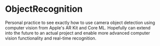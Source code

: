 # ObjectRecognition

Personal practice to see exactly how to use camera object detection using computer vision from Apple's AR Kit and Core ML. Hopefully can extend into the future to an actual project and enable more advanced computer vision functionality and real-time recognition.
